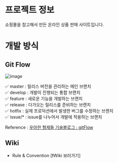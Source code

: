 # 프로젝트 정보
쇼핑몰을 참고해서 만든 온라인 상품 판매 사이트입니다.

# 개발 방식
## Git Flow

![image](https://github.com/f-lab-edu/OnlineMarket/assets/75728196/3b7c7354-3b7c-4ad4-b8c1-44872c0fa292)

✅ master : 릴리스 버전을 관리하는 메인 브랜치  
✅ develop : 개발이 진행되는 통합 브랜치   
✅ feature : 새로운 기능을 개발하는 브랜치   
✅ release : 다가오는 릴리스를 준비하는 브랜치  
✅ hotfix : 실제 프로덕션에서 발생한 버그를 수정하는 브랜치  
✅ issue/* : issue를 나누어서 개발에 적용하는 브랜치

Reference : [우아한 형제들 기술블로그 : gitFlow](https://techblog.woowahan.com/2553/) 

## Wiki
- Rule & Convention
[❗️Wiki 보러가기]
   
 
  
